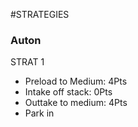 #STRATEGIES
### Auton
STRAT 1
- Preload to Medium: 4Pts
- Intake off stack: 0Pts
- Outtake to medium: 4Pts
- Park in 
